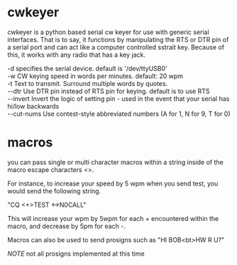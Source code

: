 # cwkeyer

cwkeyer is a python based serial cw keyer for use with generic serial interfaces.  That is to say, it functions by manipulating the RTS or DTR pin of a serial port and can act like a computer controlled sstrait key.  Because of this, it works with any radio that has a key jack.

-d specifies the serial device. default is '/dev/ttyUSB0'  
-w CW keying speed in words per minutes. default: 20 wpm  
-t Text to transmit. Surround multiple words by quotes.  
--dtr Use DTR pin instead of RTS pin for keying. default is to use RTS  
--invert Invert the logic of setting pin - used in the event that your serial has hi/low backwards  
--cut-nums Use contest-style abbreviated numbers (A for 1, N for 9, T for 0)  

# macros

you can pass single or multi character macros within a string inside of the macro escape characters <>.  

For instance, to increase your speed by 5 wpm when you send test, you would send the following string.

"CQ <+>TEST <->N0CALL"

This will increase your wpm by 5wpm for each + encountered within the macro, and decrease by 5pm for each -.

Macros can also be used to send prosigns such as "HI BOB\<bt\>HW R U?"

*NOTE* not all prosigns implemented at this time
